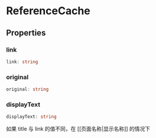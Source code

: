 <!--
 * @Author: haifeng.lu haifeng.lu@ly.com
 * @Date: 2022-08-23 11:37:51
 * @LastEditors: haifeng.lu
 * @LastEditTime: 2022-12-13 13:45:44
 * @Description: 
-->
# ReferenceCache

## Properties

### link

```ts
link: string
```

### original

```ts
original: string
```

### displayText

```ts
displayText: string
```

如果 title 与 link 的值不同，在 [[页面名称&vert;显示名称]] 的情况下
